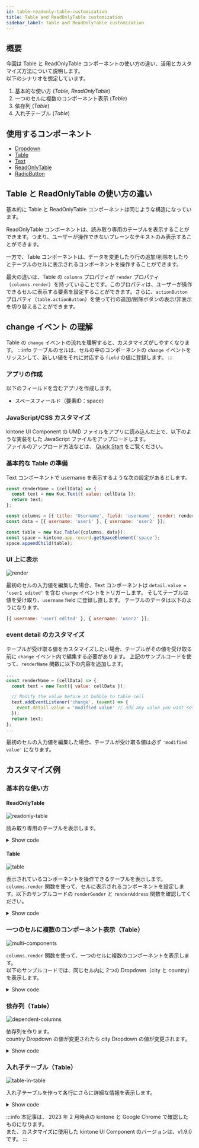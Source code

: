 ```yaml
---
id: table-readonly-table-customization
title: Table and ReadOnlyTable customization
sidebar_label: Table and ReadOnlyTable customization
---
```


## 概要
今回は Table と ReadOnlyTable コンポーネントの使い方の違い、活用とカスタマイズ方法について説明します。<br/>
以下のシナリオを想定しています。
1. 基本的な使い方 (*Table, ReadOnlyTable*)
2. 一つのセルに複数のコンポーネント表示 (*Table*)
3. 依存列 (*Table*)
4. 入れ子テーブル (*Table*)

## 使用するコンポーネント
- [Dropdown](../components/desktop/dropdown.md)
- [Table](../components/desktop/table.md)
- [Text](../components/desktop/text.md)
- [ReadOnlyTable](../components/desktop/readonly-table.md)
- [RadioButton](../components/desktop/radio-button.md)

## Table と ReadOnlyTable の使い方の違い
基本的に Table と ReadOnlyTable コンポーネントは同じような構造になっています。

ReadOnlyTable コンポーネントは、読み取り専用のテーブルを表示することができます。つまり、ユーザーが操作できないプレーンなテキストのみ表示することができます。

一方で、Table コンポーネントは、データを変更したり行の追加/削除をしたりとテーブルのセルに表示されるコンポーネントを操作することができます。

最大の違いは、Table の `columns` プロパティが `render` プロパティ（`columns.render`）を持っていることです。このプロパティは、ユーザーが操作できるセルに表示する要素を設定することができます。さらに、`actionButton` プロパティ（`table.actionButton`）を使って行の追加/削除ボタンの表示/非表示を切り替えることができます。

## change イベント の理解
Table の `change` イベントの流れを理解すると、カスタマイズがしやすくなります。
:::info
テーブルのセルは、セルの中のコンポーネントの `change` イベントをリッスンして、新しい値をそれに対応する `field` の値に登録します。
:::

### アプリの作成
以下のフィールドを含むアプリを作成します。
- スペースフィールド（要素ID：space）

### JavaScript/CSS カスタマイズ
kintone UI Component の UMD ファイルをアプリに読み込んだ上で、以下のような実装をした JavaScript ファイルをアップロードします。<br/>
ファイルのアップロード方法などは、 [Quick Start](../getting-started/quick-start.md) をご覧ください。


### 基本的な Table の準備
Text コンポーネントで username を表示するような次の設定があるとします。

```javascript
const renderName = (cellData) => {
  const text = new Kuc.Text({ value: cellData });
  return text;
};

const columns = [{ title: 'Username', field: 'username', render: renderName }];
const data = [{ username: 'user1' }, { username: 'user2' }];

const table = new Kuc.Table({columns, data});
const space = kintone.app.record.getSpaceElement('space');
space.appendChild(table);
```

### UI 上に表示
![render](/img/table-edit-text.gif)

最初のセルの入力値を編集した場合、Text コンポーネントは `detail.value = 'user1 edited'` を含む `change` イベントをトリガーします。
そしてテーブルは値を受け取り、`username` field に登録し直します。
テーブルのデータは以下のようになります。

```javascript
[{ username: 'user1 edited' }, { username: 'user2' }];
```

### event detail のカスタマイズ
テーブルが受け取る値をカスタマイズしたい場合、テーブルがその値を受け取る前に `change` イベント内で編集する必要があります。
上記のサンプルコードを使って、`renderName` 関数に以下の内容を追加します。

```javascript
...
const renderName = (cellData) => {
  const text = new Text({ value: cellData });

  // Modify the value before it bubble to table cell
  text.addEventListener('change', (event) => {
    event.detail.value = 'modified value' // add any value you want set to username;
  });
  return text;
};
...
```

最初のセルの入力値を編集した場合、テーブルが受け取る値は必ず `'modified value'` になります。

## カスタマイズ例
### 基本的な使い方

#### ReadOnlyTable
![readonly-table](/img/readonly-table.png)

読み取り専用のテーブルを表示します。

<details className="toggle-panel">
  <summary>Show code</summary>

  ```js
const columns = [
    {
        title: 'Name',
        field: 'name',
    },
    {
        title: 'Gender',
        field: 'gender',
    },
    {
        title: 'Address',
        field: 'address',
    },
];

const data = [
    {
        name: 'John Brown',
        gender: 'male',
        address: 'osaka-japan',
    },
    {
        name: 'Jim Green',
        gender: 'female',
        address: 'tokyo-japan',
    },
    {
        name: 'Joe Black',
        gender: 'male',
        address: 'hochiminh-vietnam',
    },
];

const readOnlyTable = new Kuc.ReadOnlyTable({columns, data});
const space = kintone.app.record.getSpaceElement('space');
space.appendChild(readOnlyTable);
  ```
</details>

#### Table
![table](/img/table.png)

表示されているコンポーネントを操作できるテーブルを表示します。<br/>
`columns.render` 関数を使って、セルに表示されるコンポーネントを設定します。以下のサンプルコードの `renderGender` と `renderAddress` 関数を確認してください。

<details className="toggle-panel">
  <summary>Show code</summary>

  ```js
// render gender column with dropdown
const renderGender = (cellData) => {
    const radioButton = new Kuc.RadioButton({
        items: [
        {
            label: 'Male',
            value: 'male',
        },
        {
            label: 'Female',
            value: 'female',
        },
        ],
        itemLayout: 'vertical',
        value: cellData,
    });

    return radioButton;
};

// render address column with dropdown
const renderAddress = (cellData) => {
    const country = cellData.split('-')[1];
    const dropdownCountry = new Kuc.Dropdown({
        items: [
        {
            label: 'Viet Nam',
            value: 'vietnam',
        },
        {
            label: 'Japan',
            value: 'japan',
        },
        ],
        value: country,
    });

    return dropdownCountry;
};

const columns = [
    {
      title: 'Name',
      field: 'name',
    },
    {
      title: 'Gender',
      field: 'gender',
      render: renderGender,
    },
    {
      title: 'Address',
      field: 'address',
      render: renderAddress,
    },
];

const data = [
    {
        name: 'John Brown',
        gender: 'male',
        address: 'osaka-japan',
    },
    {
        name: 'Jim Green',
        gender: 'female',
        address: 'tokyo-japan',
    },
    {
        name: 'Joe Black',
        gender: 'male',
        address: 'hochiminh-vietnam',
    },
];

const table = new Kuc.Table({columns, data});
const space = kintone.app.record.getSpaceElement('space');
space.appendChild(table);
  ```
</details>

### 一つのセルに複数のコンポーネント表示（Table）
![multi-components](/img/two-component-in-cell.png)

`columns.render` 関数を使って、一つのセルに複数のコンポーネントを表示します。<br/>
以下のサンプルコードでは、同じセル内に 2つの Dropdown（city と country）を表示します。

<details className="toggle-panel">
  <summary>Show code</summary>

  ```js
  const renderAddress = (cellData, rowData) => {
    // the format of cellData: 'city-country'
    const city = cellData.split('-')[0];
    const country = cellData.split('-')[1];

    const dropdownCity = new Kuc.Dropdown({
      items: [
        {
          label: 'Tokyo',
          value: 'tokyo',
        },
        {
          label: 'Osaka',
          value: 'osaka',
        },
        {
          label: 'Ho Chi Minh',
          value: 'hochiminh',
        },
      ],
      value: city,
    });
    dropdownCity.addEventListener('change', (event) => {
      const _country = rowData.address.split('-')[1];
      event.detail.value = `${event.detail.value}-${_country}`;
    });

    const dropdownCountry = new Kuc.Dropdown({
      items: [
        {
          label: 'Viet Nam',
          value: 'vietnam',
        },
        {
          label: 'Japan',
          value: 'japan',
        },
      ],
      value: country,
    });
    dropdownCountry.addEventListener('change', (event) => {
      const _city = rowData.address.split('-')[0];
      event.detail.value = `${_city}-${event.detail.value}`;
    });

    const container = document.createElement('div');
    container.style.display = 'flex';
    container.appendChild(dropdownCountry);
    container.appendChild(dropdownCity);

    return container;
  };

  const data = [
    {
      name: 'John Brown',
      gender: 'male',
      address: 'osaka-japan',
    },
    {
      name: 'Jim Green',
      gender: 'female',
      address: 'tokyo-japan',
    },
    {
      name: 'Joe Black',
      gender: 'male',
      address: 'hochiminh-vietnam',
    },
  ];

  const columns = [
    {
      title: 'Name',
      field: 'name',
    },
    {
      title: 'Address',
      field: 'address',
      render: renderAddress,
    },
  ];

const table = new Kuc.Table({columns, data});
const space = kintone.app.record.getSpaceElement('space');
space.appendChild(table);
  ```
</details>


### 依存列（Table）
![dependent-columns](/img/dependent-columns.gif)

依存列を作ります。<br/>
country Dropdown の値が変更されたら city Dropdown の値が変更されます。

<details className="toggle-panel">
  <summary>Show code</summary>

  ```js
// Each country will have corresponding cities
const relatedData = {
    japan: [
        {label: 'Tokyo', value: 'tokyo'},
        {label: 'Osaka', value: 'osaka'},
    ],
    vietnam: [
        {label: 'Ha Noi', value: 'hanoi'},
        {label: 'Ho Chi Minh', value: 'hochiminh'},
    ],
};

const renderCity = (cellData, rowData) => {
    const dropdownCity = new Kuc.Dropdown({
      items: [
        {
          label: 'Tokyo',
          value: 'tokyo',
        },
        {
          label: 'Ho Chi Minh',
          value: 'hochiminh',
        },
      ],
      value: cellData,
    });

    // Logic update city when country column changed
    lastRenderedCountryComponent.addEventListener('change', (event) => {
      dropdownCity.items = relatedData[event.detail.value];
      rowData.city = '';
    });

    return dropdownCity;
  };

  let lastRenderedCountryComponent;
  const renderCountry = (cellData) => {
    const dropdownCountry = new Kuc.Dropdown({
      items: [
        {
          label: 'Viet Nam',
          value: 'vietnam',
        },
        {
          label: 'Japan',
          value: 'japan',
        },
      ],
      value: cellData,
    });
    lastRenderedCountryComponent = dropdownCountry;
    return dropdownCountry;
  };

  const columns = [
    {
      title: 'Country',
      field: 'country',
      render: renderCountry,
    },
    {
      title: 'City',
      field: 'city',
      render: renderCity,
    },
  ];

  const data = [
    {
      country: 'japan',
      city: 'tokyo',
    },
    {
      country: 'vietnam',
      city: 'hochiminh',
    },
  ];

const table = new Kuc.Table({columns, data});
const space = kintone.app.record.getSpaceElement('space');
space.appendChild(table);
  ```
</details>

### 入れ子テーブル（Table）
![table-in-table](/img/table-in-table.png)

入れ子テーブルを作って各行にさらに詳細な情報を表示します。

<details className="toggle-panel">
  <summary>Show code</summary>

  ```js
  const renderCity = (cellData) => {
    const dropdown = new Kuc.Dropdown({
      items: [
        {label: 'Tokyo', value: 'tokyo'},
        {label: 'Ho Chi Minh', value: 'hochiminh'},
      ],
      value: cellData,
    });

    return dropdown;
  };

  const renderCountry = (cellData) => {
    const renderSubTable = (cellDataSubTable) => {
      const dropdown = new Kuc.Dropdown({
        items: [
          {label: 'Japan', value: 'japan'},
          {label: 'Viet Nam', value: 'vietnam'},
        ],
        value: cellDataSubTable,
      });
      return dropdown;
    };

    const columnsSubTable = [
      {
        title: 'Sub Table',
        field: 'dropdown',
        render: renderSubTable,
      },
    ];

    const dataSubTable = [];
    for (let i = 0; i < cellData.split(',').length; i++) {
      dataSubTable.push({dropdown: cellData.split(',')[i]});
    }
    const subTable = new Kuc.Table({
      columns: columnsSubTable,
      data: dataSubTable,
    });

    subTable.addEventListener('change', (subTableEvent) => {
      const _dataSubTable = subTableEvent.detail.data;
      let countries = '';
      for (let i = 0; i < _dataSubTable.length; i++) {
        countries += _dataSubTable[i].dropdown;
        if (i !== _dataSubTable.length - 1) {
          countries += ',';
        }
      }
      subTableEvent.detail.value = countries;
    });
    return subTable;
  };

  const columns = [
    {
      title: 'Country',
      field: 'country',
      render: renderCountry,
    },
    {
      title: 'City',
      field: 'city',
      render: renderCity,
    },
  ];

  const data = [
    {
      city: 'tokyo',
      country: 'japan',
    },
    {
      city: 'hochiminh',
      country: 'vietnam',
    },
  ];

  const table = new Kuc.Table({columns, data});
  const space = kintone.app.record.getSpaceElement('space');
  space.appendChild(table);
  ```
</details>

:::info
本記事は、 2023 年 2 月時点の kintone と Google Chrome で確認したものになります。<br/>
また、カスタマイズに使用した kintone UI Component のバージョンは、v1.9.0 です。
:::
